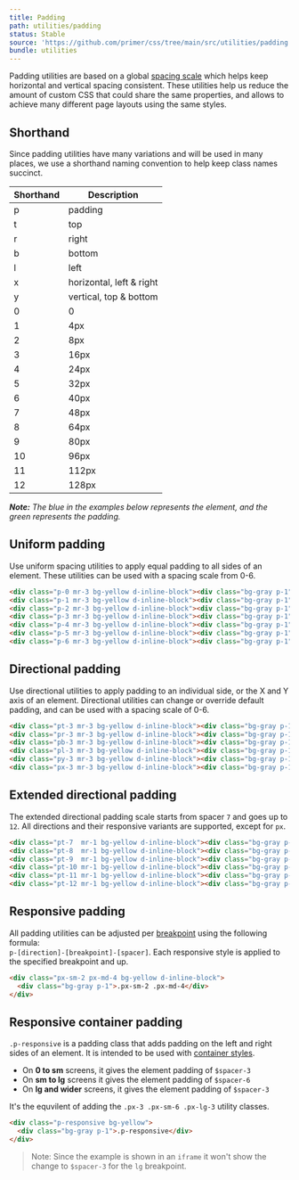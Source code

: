 ```yaml
---
title: Padding
path: utilities/padding
status: Stable
source: 'https://github.com/primer/css/tree/main/src/utilities/padding.scss'
bundle: utilities
---
```


Padding utilities are based on a global [spacing scale](/support/spacing) which helps keep horizontal and vertical spacing consistent. These utilities help us reduce the amount of custom CSS that could share the same properties, and allows to achieve many different page layouts using the same styles.



## Shorthand

Since padding utilities have many variations and will be used in many places, we use a shorthand naming convention to help keep class names succinct.

| Shorthand | Description |
| --- | --- |
| p | padding |
| t | top |
| r | right |
| b | bottom |
| l | left |
| x | horizontal, left & right |
| y | vertical, top & bottom |
| 0 | 0 |
| 1 | 4px |
| 2 | 8px |
| 3 | 16px |
| 4 | 24px |
| 5 | 32px |
| 6 | 40px |
| 7   | 48px  |
| 8   | 64px  |
| 9   | 80px  |
| 10  | 96px  |
| 11  | 112px |
| 12  | 128px |

_**Note:** The blue in the examples below represents the element, and the green represents the padding._

## Uniform padding

Use uniform spacing utilities to apply equal padding to all sides of an element. These utilities can be used with a spacing scale from 0-6.

```html live
<div class="p-0 mr-3 bg-yellow d-inline-block"><div class="bg-gray p-1">.p-0</div></div>
<div class="p-1 mr-3 bg-yellow d-inline-block"><div class="bg-gray p-1">.p-1</div></div>
<div class="p-2 mr-3 bg-yellow d-inline-block"><div class="bg-gray p-1">.p-2</div></div>
<div class="p-3 mr-3 bg-yellow d-inline-block"><div class="bg-gray p-1">.p-3</div></div>
<div class="p-4 mr-3 bg-yellow d-inline-block"><div class="bg-gray p-1">.p-4</div></div>
<div class="p-5 mr-3 bg-yellow d-inline-block"><div class="bg-gray p-1">.p-5</div></div>
<div class="p-6 mr-3 bg-yellow d-inline-block"><div class="bg-gray p-1">.p-6</div></div>
```

## Directional padding

Use directional utilities to apply padding to an individual side, or the X and Y axis of an element. Directional utilities can change or override default padding, and can be used with a spacing scale of 0-6.

```html live
<div class="pt-3 mr-3 bg-yellow d-inline-block"><div class="bg-gray p-1">.pt-3</div></div>
<div class="pr-3 mr-3 bg-yellow d-inline-block"><div class="bg-gray p-1">.pr-3</div></div>
<div class="pb-3 mr-3 bg-yellow d-inline-block"><div class="bg-gray p-1">.pb-3</div></div>
<div class="pl-3 mr-3 bg-yellow d-inline-block"><div class="bg-gray p-1">.pl-3</div></div>
<div class="py-3 mr-3 bg-yellow d-inline-block"><div class="bg-gray p-1">.py-3</div></div>
<div class="px-3 mr-3 bg-yellow d-inline-block"><div class="bg-gray p-1">.px-3</div></div>
```

## Extended directional padding

The extended directional padding scale starts from spacer `7` and goes up to `12`. All directions and their responsive variants are supported, except for `px`.

```html live
<div class="pt-7  mr-1 bg-yellow d-inline-block"><div class="bg-gray p-1">.pt-7</div></div>
<div class="pt-8  mr-1 bg-yellow d-inline-block"><div class="bg-gray p-1">.pt-8</div></div>
<div class="pt-9  mr-1 bg-yellow d-inline-block"><div class="bg-gray p-1">.pt-9</div></div>
<div class="pt-10 mr-1 bg-yellow d-inline-block"><div class="bg-gray p-1">.pt-10</div></div>
<div class="pt-11 mr-1 bg-yellow d-inline-block"><div class="bg-gray p-1">.pt-11</div></div>
<div class="pt-12 mr-1 bg-yellow d-inline-block"><div class="bg-gray p-1">.pt-12</div></div>
```


## Responsive padding

All padding utilities can be adjusted per [breakpoint](/support/breakpoints) using the following formula: <br /> `p-[direction]-[breakpoint]-[spacer]`. Each responsive style is applied to the specified breakpoint and up.

```html live
<div class="px-sm-2 px-md-4 bg-yellow d-inline-block">
  <div class="bg-gray p-1">.px-sm-2 .px-md-4</div>
</div>
```

## Responsive container padding

`.p-responsive` is a padding class that adds padding on the left and right sides of an element. It is intended to be used with [container styles](/objects/grid#containers).

- On **0 to sm** screens, it gives the element padding of `$spacer-3`
- On **sm to lg** screens it gives the element padding of `$spacer-6`
- On **lg and wider** screens, it gives the element padding of `$spacer-3`

It's the equvilent of adding the `.px-3 .px-sm-6 .px-lg-3` utility classes.

```html live
<div class="p-responsive bg-yellow">
  <div class="bg-gray p-1">.p-responsive</div>
</div>
```

> Note: Since the example is shown in an `iframe` it won't show the change to `$spacer-3` for the `lg` breakpoint.
